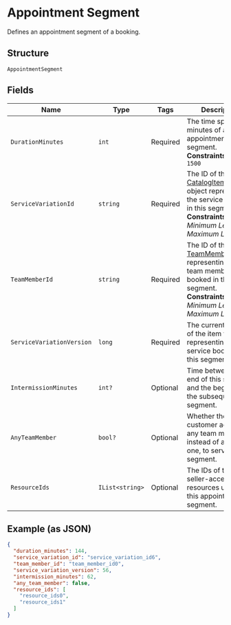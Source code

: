 
# Appointment Segment

Defines an appointment segment of a booking.

## Structure

`AppointmentSegment`

## Fields

| Name | Type | Tags | Description |
|  --- | --- | --- | --- |
| `DurationMinutes` | `int` | Required | The time span in minutes of an appointment segment.<br>**Constraints**: `<= 1500` |
| `ServiceVariationId` | `string` | Required | The ID of the [CatalogItemVariation](../../doc/models/catalog-item-variation.md) object representing the service booked in this segment.<br>**Constraints**: *Minimum Length*: `1`, *Maximum Length*: `36` |
| `TeamMemberId` | `string` | Required | The ID of the [TeamMember](../../doc/models/team-member.md) object representing the team member booked in this segment.<br>**Constraints**: *Minimum Length*: `1`, *Maximum Length*: `32` |
| `ServiceVariationVersion` | `long` | Required | The current version of the item variation representing the service booked in this segment. |
| `IntermissionMinutes` | `int?` | Optional | Time between the end of this segment and the beginning of the subsequent segment. |
| `AnyTeamMember` | `bool?` | Optional | Whether the customer accepts any team member, instead of a specific one, to serve this segment. |
| `ResourceIds` | `IList<string>` | Optional | The IDs of the seller-accessible resources used for this appointment segment. |

## Example (as JSON)

```json
{
  "duration_minutes": 144,
  "service_variation_id": "service_variation_id6",
  "team_member_id": "team_member_id0",
  "service_variation_version": 56,
  "intermission_minutes": 62,
  "any_team_member": false,
  "resource_ids": [
    "resource_ids0",
    "resource_ids1"
  ]
}
```

